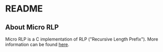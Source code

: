 # README #

## About Micro RLP

Micro RLP is a C implementation of RLP ("Recursive Length Prefix").  More information can be found [here](https://github.com/ethereum/wiki/wiki/RLP).
